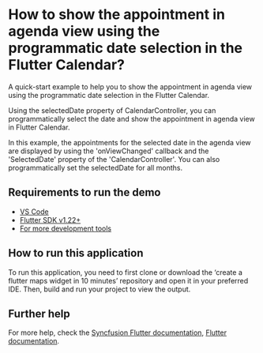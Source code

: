 # How to show the appointment in agenda view using the programmatic date selection in the Flutter Calendar?

A quick-start example to help you to show the appointment in agenda view using the programmatic date selection in the Flutter Calendar.

Using the selectedDate property of CalendarController, you can programmatically select the date and show the appointment in agenda view in Flutter Calendar.

In this example, the appointments for the selected date in the agenda view are displayed by using the 'onViewChanged' callback and the 'SelectedDate' property of the 'CalendarController'. You can also programmatically set the selectedDate for all months.

## Requirements to run the demo
* [VS Code](https://code.visualstudio.com/download)
* [Flutter SDK v1.22+](https://flutter.dev/docs/development/tools/sdk/overview)
* [For more development tools](https://flutter.dev/docs/development/tools/devtools/overview)

## How to run this application
To run this application, you need to first clone or download the ‘create a flutter maps widget in 10 minutes’ repository and open it in your preferred IDE. Then, build and run your project to view the output.

## Further help
For more help, check the [Syncfusion Flutter documentation](https://help.syncfusion.com/flutter/introduction/overview),
 [Flutter documentation](https://flutter.dev/docs/get-started/install).